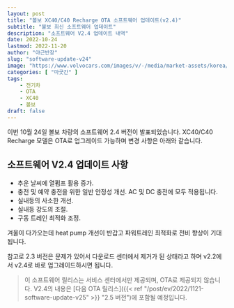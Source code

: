 ```yaml
---
layout: post 
title: "볼보 XC40/C40 Recharge OTA 소프트웨어 업데이트(v2.4)"
subtitle: "볼보 최신 소프트웨어 업데이트"
description: "소프트웨어 V2.4 업데이트 내역"
date: 2022-10-24
lastmod: 2022-11-20
author: "야근반장"
slug: "software-update-v24"
image: "https://www.volvocars.com/images/v/-/media/market-assets/korea/applications/pdpspecificationpage/xc40-electric/7_xc40-recharge-tmap-infotainment_2560x1440px.jpg"
categories: [ "마굿간" ]
tags:
    - 전기차
    - OTA
    - XC40
    - 볼보
draft: false
---
```


이번 10월 24일 볼보 차량의 소프트웨어 2.4 버전이 발표되었습니다. XC40/C40 Recharge 모델은 OTA로 업그레이드 가능하며 변경 사항은 아래와 같습니다.

## 소프트웨어 V2.4 업데이트 사항

- 추운 날씨에 열펌프 활용 증가.
- 충전 및 예약 충전을 위한 일반 안정성 개선. AC 및 DC 충전에 모두 적용됩니다.
- 실내등의 사소한 개선.
- 실내등 강도의 조절.
- 구동 트레인 최적화 조정.

겨울이 다가오는데 heat pump 개선이 반갑고 파워트레인 최적화로 전비 향상이 기대됩니다.

참고로 2.3 버전은 문제가 있어서 다운로드 센터에서 제거가 된 상태라고 하며 v2.2에서 v2.4로 바로 업그레이드하시면 됩니다.

> 이 소프트웨어 릴리스는 서비스 센터에서만 제공되며, OTA로 제공되지 않습니다. V2.4의 내용은 [다음 OTA 릴리스]({{< ref "/post/ev/2022/1121-software-update-v25" >}} "2.5 버전")에 포함될 예정입니다.

